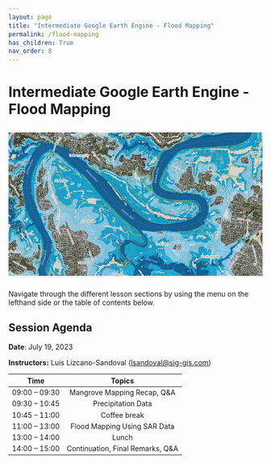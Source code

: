 ```yaml
---
layout: page
title: "Intermediate Google Earth Engine - Flood Mapping"
permalink: /flood-mapping
has_children: True
nav_order: 8
---
```


# Intermediate Google Earth Engine - Flood Mapping

<p align="center">
<img src="../images/flood/floodMap.jpg" vspace="10" width="600">
</p>

Navigate through the different lesson sections by using the menu on the lefthand side or the table of contents below.

## Session Agenda

**Date**: July 19, 2023

**Instructors:** Luis Lizcano-Sandoval (lsandoval@sig-gis.com)


|      Time     |                                Topics                               |
|:-------------:|:-------------------------------------------------------------------:|
| 09:00 – 09:30 |  Mangrove Mapping Recap, Q&A                                        |
| 09:30 – 10:45 |  Precipitation Data                                                 |
| 10:45 – 11:00 |                             Coffee break                            |
| 11:00 – 13:00 |  Flood Mapping Using SAR Data                                       |
| 13:00 – 14:00 |                                Lunch                                |
| 14:00 – 15:00 |  Continuation, Final Remarks, Q&A                                   |

